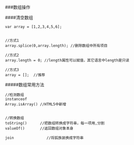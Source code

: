 ###数组操作

####清空数组

    var array = [1,2,3,4,5,6];


    //方式1
    array.splice(0,array.length); //删除数组中所有项目 
    
    //方式2
    array.length = 0; //length属性可以赋值，其它语言中length是只读
    
    //方式3
    array = [];  //推荐



#####数组常用方法
    
    //检测数组
    instanceof
    Array.isArray()	//HTML5中新增


    //转换数组
    toString()		//把数组转换成字符串，每一项用,分割
    valueOf()		//返回数组对象本身

    join               //将狐族装换成字符串


